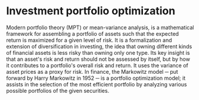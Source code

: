 # Investment portfolio optimization

Modern portfolio theory (MPT) or mean-variance analysis, is a mathematical framework for assembling a portfolio of assets such that the expected return is maximized for a given level of risk. It is a formalization and extension of diversification in investing, the idea that owning different kinds of financial assets is less risky than owning only one type. Its key insight is that an asset's risk and return should not be assessed by itself, but by how it contributes to a portfolio's overall risk and return. It uses the variance of asset prices as a proxy for risk. In finance, the Markowitz model ─ put forward by Harry Markowitz in 1952 ─ is a portfolio optimization model; it assists in the selection of the most efficient portfolio by analyzing various possible portfolios of the given securities. 
